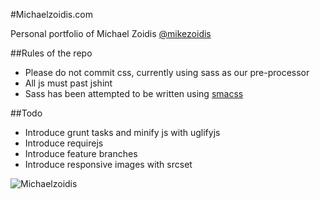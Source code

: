 #Michaelzoidis.com

Personal portfolio of Michael Zoidis
[@mikezoidis](https://twitter.com/mikezoidis "Follow me on twitter")


##Rules of the repo
* Please do not commit css, currently using sass as our pre-processor
* All js must past jshint
* Sass has been attempted to be written using [smacss](http://smacss.com/)

##Todo
* Introduce grunt tasks and minify js with uglifyjs
* Introduce requirejs
* Introduce feature branches
* Introduce responsive images with srcset

![Michaelzoidis](https://s3.amazonaws.com/assets.svpply.com/large/1873650.jpg?1388011367)
